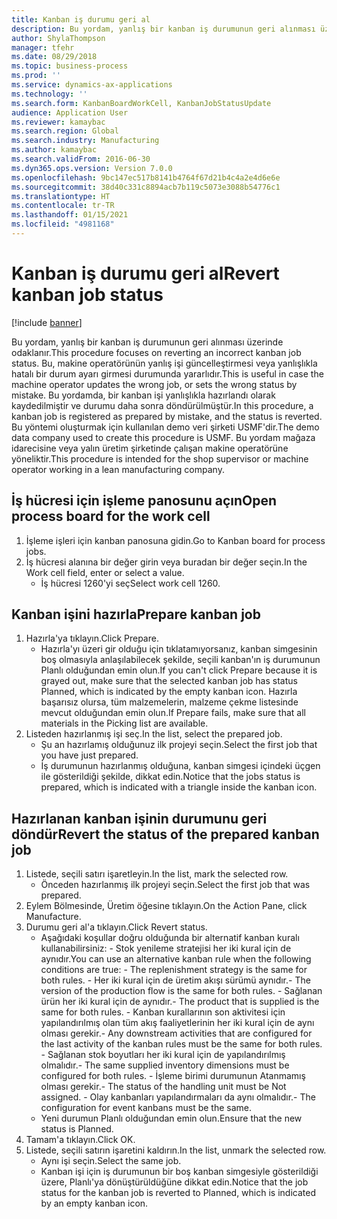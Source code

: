 ```yaml
---
title: Kanban iş durumu geri al
description: Bu yordam, yanlış bir kanban iş durumunun geri alınması üzerinde odaklanır.
author: ShylaThompson
manager: tfehr
ms.date: 08/29/2018
ms.topic: business-process
ms.prod: ''
ms.service: dynamics-ax-applications
ms.technology: ''
ms.search.form: KanbanBoardWorkCell, KanbanJobStatusUpdate
audience: Application User
ms.reviewer: kamaybac
ms.search.region: Global
ms.search.industry: Manufacturing
ms.author: kamaybac
ms.search.validFrom: 2016-06-30
ms.dyn365.ops.version: Version 7.0.0
ms.openlocfilehash: 9bc147ec517b8141b4764f67d21b4c4a2e4d6e6e
ms.sourcegitcommit: 38d40c331c8894acb7b119c5073e3088b54776c1
ms.translationtype: HT
ms.contentlocale: tr-TR
ms.lasthandoff: 01/15/2021
ms.locfileid: "4981168"
---
```

# <a name="revert-kanban-job-status"></a><span data-ttu-id="942b7-103">Kanban iş durumu geri al</span><span class="sxs-lookup"><span data-stu-id="942b7-103">Revert kanban job status</span></span>

[!include [banner](../../includes/banner.md)]

<span data-ttu-id="942b7-104">Bu yordam, yanlış bir kanban iş durumunun geri alınması üzerinde odaklanır.</span><span class="sxs-lookup"><span data-stu-id="942b7-104">This procedure focuses on reverting an incorrect kanban job status.</span></span> <span data-ttu-id="942b7-105">Bu, makine operatörünün yanlış işi güncelleştirmesi veya yanlışlıkla hatalı bir durum ayarı girmesi durumunda yararlıdır.</span><span class="sxs-lookup"><span data-stu-id="942b7-105">This is useful in case the machine operator updates the wrong job, or sets the wrong status by mistake.</span></span> <span data-ttu-id="942b7-106">Bu yordamda, bir kanban işi yanlışlıkla hazırlandı olarak kaydedilmiştir ve durumu daha sonra döndürülmüştür.</span><span class="sxs-lookup"><span data-stu-id="942b7-106">In this procedure, a kanban job is registered as prepared by mistake, and the status is reverted.</span></span> <span data-ttu-id="942b7-107">Bu yöntemi oluşturmak için kullanılan demo veri şirketi USMF'dir.</span><span class="sxs-lookup"><span data-stu-id="942b7-107">The demo data company used to create this procedure is USMF.</span></span> <span data-ttu-id="942b7-108">Bu yordam mağaza idarecisine veya yalın üretim şirketinde çalışan makine operatörüne yöneliktir.</span><span class="sxs-lookup"><span data-stu-id="942b7-108">This procedure is intended for the shop supervisor or machine operator working in a lean manufacturing company.</span></span>


## <a name="open-process-board-for-the-work-cell"></a><span data-ttu-id="942b7-109">İş hücresi için işleme panosunu açın</span><span class="sxs-lookup"><span data-stu-id="942b7-109">Open process board for the work cell</span></span>
1. <span data-ttu-id="942b7-110">İşleme işleri için kanban panosuna gidin.</span><span class="sxs-lookup"><span data-stu-id="942b7-110">Go to Kanban board for process jobs.</span></span>
2. <span data-ttu-id="942b7-111">İş hücresi alanına bir değer girin veya buradan bir değer seçin.</span><span class="sxs-lookup"><span data-stu-id="942b7-111">In the Work cell field, enter or select a value.</span></span>
    * <span data-ttu-id="942b7-112">İş hücresi 1260'yi seç</span><span class="sxs-lookup"><span data-stu-id="942b7-112">Select work cell 1260.</span></span>  

## <a name="prepare-kanban-job"></a><span data-ttu-id="942b7-113">Kanban işini hazırla</span><span class="sxs-lookup"><span data-stu-id="942b7-113">Prepare kanban job</span></span>
1. <span data-ttu-id="942b7-114">Hazırla'ya tıklayın.</span><span class="sxs-lookup"><span data-stu-id="942b7-114">Click Prepare.</span></span>
    * <span data-ttu-id="942b7-115">Hazırla'yı üzeri gir olduğu için tıklatamıyorsanız, kanban simgesinin boş olmasıyla anlaşılabilecek şekilde, seçili kanban'ın iş durumunun Planlı olduğundan emin olun.</span><span class="sxs-lookup"><span data-stu-id="942b7-115">If you can't click Prepare because it is grayed out, make sure that the selected kanban job has status Planned, which is indicated by the empty kanban icon.</span></span> <span data-ttu-id="942b7-116">Hazırla başarısız olursa, tüm malzemelerin, malzeme çekme listesinde mevcut olduğundan emin olun.</span><span class="sxs-lookup"><span data-stu-id="942b7-116">If Prepare fails, make sure that all materials in the Picking list are available.</span></span>  
2. <span data-ttu-id="942b7-117">Listeden hazırlanmış işi seç.</span><span class="sxs-lookup"><span data-stu-id="942b7-117">In the list, select the prepared job.</span></span>
    * <span data-ttu-id="942b7-118">Şu an hazırlamış olduğunuz ilk projeyi seçin.</span><span class="sxs-lookup"><span data-stu-id="942b7-118">Select the first job that you have just prepared.</span></span>  
    * <span data-ttu-id="942b7-119">İş durumunun hazırlanmış olduğuna, kanban simgesi içindeki üçgen ile gösterildiği şekilde, dikkat edin.</span><span class="sxs-lookup"><span data-stu-id="942b7-119">Notice that the jobs status is prepared, which is indicated with a triangle inside the kanban icon.</span></span>  

## <a name="revert-the-status-of-the-prepared-kanban-job"></a><span data-ttu-id="942b7-120">Hazırlanan kanban işinin durumunu geri döndür</span><span class="sxs-lookup"><span data-stu-id="942b7-120">Revert the status of the prepared kanban job</span></span>
1. <span data-ttu-id="942b7-121">Listede, seçili satırı işaretleyin.</span><span class="sxs-lookup"><span data-stu-id="942b7-121">In the list, mark the selected row.</span></span>
    * <span data-ttu-id="942b7-122">Önceden hazırlanmış ilk projeyi seçin.</span><span class="sxs-lookup"><span data-stu-id="942b7-122">Select the first job that was prepared.</span></span>  
2. <span data-ttu-id="942b7-123">Eylem Bölmesinde, Üretim öğesine tıklayın.</span><span class="sxs-lookup"><span data-stu-id="942b7-123">On the Action Pane, click Manufacture.</span></span>
3. <span data-ttu-id="942b7-124">Durumu geri al'a tıklayın.</span><span class="sxs-lookup"><span data-stu-id="942b7-124">Click Revert status.</span></span>
    * <span data-ttu-id="942b7-125">Aşağıdaki koşullar doğru olduğunda bir alternatif kanban kuralı kullanabilirsiniz:  - Stok yenileme stratejisi her iki kural için de aynıdır.</span><span class="sxs-lookup"><span data-stu-id="942b7-125">You can use an alternative kanban rule when the following conditions are true:  - The replenishment strategy is the same for both rules.</span></span>  <span data-ttu-id="942b7-126">- Her iki kural için de üretim akışı sürümü aynıdır.</span><span class="sxs-lookup"><span data-stu-id="942b7-126">- The version of the production flow is the same for both rules.</span></span>  <span data-ttu-id="942b7-127">- Sağlanan ürün her iki kural için de aynıdır.</span><span class="sxs-lookup"><span data-stu-id="942b7-127">- The product that is supplied is the same for both rules.</span></span>  <span data-ttu-id="942b7-128">- Kanban kurallarının son aktivitesi için yapılandırılmış olan tüm akış faaliyetlerinin her iki kural için de aynı olması gerekir.</span><span class="sxs-lookup"><span data-stu-id="942b7-128">- Any downstream activities that are configured for the last activity of the kanban rules must be the same for both rules.</span></span>  <span data-ttu-id="942b7-129">- Sağlanan stok boyutları her iki kural için de yapılandırılmış olmalıdır.</span><span class="sxs-lookup"><span data-stu-id="942b7-129">- The same supplied inventory dimensions must be configured for both rules.</span></span>  <span data-ttu-id="942b7-130">- İşleme birimi durumunun Atanmamış olması gerekir.</span><span class="sxs-lookup"><span data-stu-id="942b7-130">- The status of the handling unit must be Not assigned.</span></span>  <span data-ttu-id="942b7-131">- Olay kanbanları yapılandırmaları da aynı olmalıdır.</span><span class="sxs-lookup"><span data-stu-id="942b7-131">- The configuration for event kanbans must be the same.</span></span>  
    * <span data-ttu-id="942b7-132">Yeni durumun Planlı olduğundan emin olun.</span><span class="sxs-lookup"><span data-stu-id="942b7-132">Ensure that the new status is Planned.</span></span>  
4. <span data-ttu-id="942b7-133">Tamam'a tıklayın.</span><span class="sxs-lookup"><span data-stu-id="942b7-133">Click OK.</span></span>
5. <span data-ttu-id="942b7-134">Listede, seçili satırın işaretini kaldırın.</span><span class="sxs-lookup"><span data-stu-id="942b7-134">In the list, unmark the selected row.</span></span>
    * <span data-ttu-id="942b7-135">Aynı işi seçin.</span><span class="sxs-lookup"><span data-stu-id="942b7-135">Select the same job.</span></span>  
    * <span data-ttu-id="942b7-136">Kanban işi için iş durumunun bir boş kanban simgesiyle gösterildiği üzere, Planlı'ya dönüştürüldüğüne dikkat edin.</span><span class="sxs-lookup"><span data-stu-id="942b7-136">Notice that the job status for the kanban job is reverted to Planned, which is indicated by an empty kanban icon.</span></span>  

